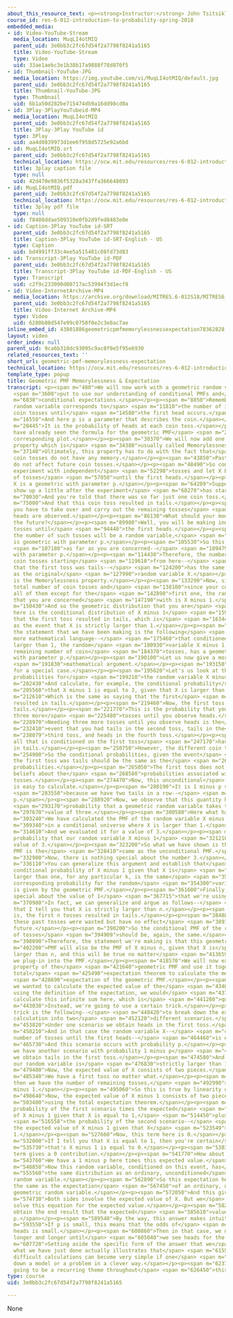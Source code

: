 ```yaml
---
about_this_resource_text: <p><strong>Instructor:</strong> John Tsitsiklis</p>
course_id: res-6-012-introduction-to-probability-spring-2018
embedded_media:
- id: Video-YouTube-Stream
  media_location: MuqLI4otMIQ
  parent_uid: 3e0bb3c2fc67d54f2a7798f8241a5165
  title: Video-YouTube-Stream
  type: Video
  uid: 33ae1aebc3e1b38b17a9888f78d870f5
- id: Thumbnail-YouTube-JPG
  media_location: https://img.youtube.com/vi/MuqLI4otMIQ/default.jpg
  parent_uid: 3e0bb3c2fc67d54f2a7798f8241a5165
  title: Thumbnail-YouTube-JPG
  type: Thumbnail
  uid: 6b1a50d282be715474db9a16dd98cd0a
- id: 3Play-3PlayYouTubeid-MP4
  media_location: MuqLI4otMIQ
  parent_uid: 3e0bb3c2fc67d54f2a7798f8241a5165
  title: 3Play-3Play YouTube id
  type: 3Play
  uid: aa4d8039973d1ee6f958d5725e92a6bd
- id: MuqLI4otMIQ.srt
  parent_uid: 3e0bb3c2fc67d54f2a7798f8241a5165
  technical_location: https://ocw.mit.edu/resources/res-6-012-introduction-to-probability-spring-2018/part-i-the-fundamentals/geometric-pmf-memorylessness-expectation/MuqLI4otMIQ.srt
  title: 3play caption file
  type: null
  uid: 42d470e9836f5328a3437fa366648093
- id: MuqLI4otMIQ.pdf
  parent_uid: 3e0bb3c2fc67d54f2a7798f8241a5165
  technical_location: https://ocw.mit.edu/resources/res-6-012-introduction-to-probability-spring-2018/part-i-the-fundamentals/geometric-pmf-memorylessness-expectation/MuqLI4otMIQ.pdf
  title: 3play pdf file
  type: null
  uid: f8408ddae509310e0fb2d9fed8483e0e
- id: Caption-3Play YouTube id-SRT
  parent_uid: 3e0bb3c2fc67d54f2a7798f8241a5165
  title: Caption-3Play YouTube id-SRT-English - US
  type: Caption
  uid: bd4991ff33c4ee5a515401c08fd73d83
- id: Transcript-3Play YouTube id-PDF
  parent_uid: 3e0bb3c2fc67d54f2a7798f8241a5165
  title: Transcript-3Play YouTube id-PDF-English - US
  type: Transcript
  uid: c2f9c233090d00717ac53994f3d1ecf8
- id: Video-InternetArchive-MP4
  media_location: https://archive.org/download/MITRES.6-012S18/MITRES6_012S18_L06-06_300k.mp4
  parent_uid: 3e0bb3c2fc67d54f2a7798f8241a5165
  title: Video-Internet Archive-MP4
  type: Video
  uid: 6280b08d547e99c0750f0e2c3e0ac7ae
inline_embed_id: 43801886geometricpmfmemorylessnessexpectation78362828
layout: video
order_index: null
parent_uid: 9ca6b310dc93095c9ac0f0e5f95e6930
related_resources_text: ''
short_url: geometric-pmf-memorylessness-expectation
technical_location: https://ocw.mit.edu/resources/res-6-012-introduction-to-probability-spring-2018/part-i-the-fundamentals/geometric-pmf-memorylessness-expectation
template_type: popup
title: Geometric PMF Memorylessness & Expectation
transcript: <p><span m="480">We will now work with a geometric random variable and</span>
  <span m="3600">put to use our understanding of conditional PMFs and</span> <span
  m="6830">conditional expectations.</span></p><p><span m="8850">Remember that a geometric
  random variable corresponds to</span> <span m="11810">the number of independent
  coin tosses until</span> <span m="14580">the first head occurs.</span></p><p><span
  m="16550">And here p is a parameter that describes the coin.</span></p><p><span
  m="20445">It is the probability of heads at each coin toss.</span></p><p><span m="24600">We
  have already seen the formula for the geometric PMF</span> <span m="28430">and the
  corresponding plot.</span></p><p><span m="30370">We will now add one very important
  property which is</span> <span m="34380">usually called Memorylessness.</span></p><p><span
  m="37140">Ultimately, this property has to do with the fact that</span> <span m="40080">independent
  coin tosses do not have any memory.</span></p><p><span m="43850">Past coin tosses
  do not affect future coin tosses.</span></p><p><span m="48490">So consider a coin-tossing
  experiment with independent</span> <span m="52290">tosses and let X be the number
  of tosses</span> <span m="57050">until the first heads.</span></p><p><span m="60140">And
  X is a geometric with parameter p.</span></p><p><span m="64209">Suppose that you
  show up a little after the experiment</span> <span m="68270">has started.</span></p><p><span
  m="70030">And you're told that there was so far just one coin toss.</span></p><p><span
  m="75000">And that this coin toss resulted in tails.</span></p><p><span m="78460">Now
  you have to take over and carry out the remaining tosses</span> <span m="83940">until
  heads are observed.</span></p><p><span m="86130">What should your model be about
  the future?</span></p><p><span m="89980">Well, you will be making independent coin
  tosses until</span> <span m="94440">the first heads.</span></p><p><span m="96400">So
  the number of such tosses will be a random variable,</span> <span m="101560">which
  is geometric with parameter p.</span></p><p><span m="105530">So this duration--</span>
  <span m="107180">as far as you are concerned--</span> <span m="109479">is geometric
  with parameter p.</span></p><p><span m="114430">Therefore, the number of remaining
  coin tosses starting</span> <span m="119610">from here--</span> <span m="120920">given
  that the first toss was tails--</span> <span m="124200">has the same geometric distribution
  as the original</span> <span m="127990">random variable X.</span></p><p><span m="130370">This
  is the Memorylessness property.</span></p><p><span m="133290">Now, since X is the
  total number of coin tosses and</span> <span m="138100">since your coin tosses were
  all of them except for the</span> <span m="142890">first one, the random variable
  that you are concerned</span> <span m="147190">with is X minus 1.</span></p><p><span
  m="150430">And so the geometric distribution that you are</span> <span m="153030">seeing
  here is the conditional distribution of X minus 1</span> <span m="159180">given
  that the first toss resulted in tails, which is</span> <span m="163440">the same
  as the event that X is strictly larger than 1.</span></p><p><span m="169520">So
  the statement that we have been making is the following</span> <span m="173210">in
  more mathematical language--</span> <span m="175460">that conditioned on X being
  larger than 1, the random</span> <span m="180930">variable X minus 1, which is the
  remaining number of coin</span> <span m="184370">tosses, has a geometric distribution
  with parameter p.</span></p><p><span m="190100">Let us now give a more precise,</span>
  <span m="191830">mathematical argument.</span></p><p><span m="193150">But first,
  for a special case.</span></p><p><span m="195620">Let's us look at the conditional
  probabilities for</span> <span m="199210">the random variable X minus 1.</span></p><p><span
  m="202430">And calculate, for example, the conditional probability</span> <span
  m="205560">that X minus 1 is equal to 3, given that X is larger than 1.</span></p><p><span
  m="212610">Which is the same as saying that the first</span> <span m="214780">toss
  resulted in tails.</span></p><p><span m="219460">Now, the first toss resulted in
  tails.</span></p><p><span m="221770">This is the probability that you will need
  three more</span> <span m="225480">tosses until you observe heads.</span></p><p><span
  m="228970">Needing three more tosses until you observe heads is the</span> <span
  m="232410">event that you had tails in the second toss, tails in the</span> <span
  m="238079">third toss, and heads in the fourth toss.</span></p><p><span m="243660">And
  all that is conditioned on the first toss</span> <span m="247170">having resulted
  in tails.</span></p><p><span m="250750">However, the different coin tosses are independent.</span></p><p><span
  m="254900">So the conditional probabilities, given the event</span> <span m="258810">that
  the first toss was tails should be the same as the</span> <span m="262670">unconditional
  probabilities.</span></p><p><span m="265050">The first toss does not change our
  beliefs about the</span> <span m="268580">probabilities associated with the remaining
  tosses.</span></p><p><span m="274470">Now, this unconditional</span> <span m="276760">probability
  is easy to calculate.</span></p><p><span m="280190">It is 1 minus p squared--</span>
  <span m="283550">because we have two tails in a row--</span> <span m="285900">times
  p.</span></p><p><span m="288920">Now, we observe that this quantity here is the</span>
  <span m="293170">probability that a geometric random variable takes the</span> <span
  m="297670">value of three.</span></p><p><span m="300580">Here what have we calculated?</span></p><p><span
  m="303240">We have calculated the PMF of the random variable X minus 1</span> <span
  m="309340">in a conditional universe where X is larger than 1.</span></p><p><span
  m="314610">And we evaluated it for a value of 3.</span></p><p><span m="318510">The
  probability that our random variable X minus 1</span> <span m="321210">takes the
  value of 3.</span></p><p><span m="323200">So what we have shown is that this conditional
  PMF is the</span> <span m="328410">same as the unconditional PMF.</span></p><p><span
  m="332900">Now, there is nothing special about the number 3.</span></p><p><span
  m="336110">You can generalize this argument and establish that</span> <span m="340600">the
  conditional probability of X minus 1 given that X is</span> <span m="345900">strictly
  larger than one, for any particular k, is the same</span> <span m="351090">as the
  corresponding probability for the random</span> <span m="354300">variable X, which
  is given by the geometric PMF.</span></p><p><span m="361600">Finally, there is nothing
  special about the value of 1</span> <span m="367715">that we're using here.</span></p><p><span
  m="370980">In fact, we can generalize and argue as follows--</span> <span m="376500">suppose
  that I tell you that X is strictly larger than n.</span></p><p><span m="380410">That
  is, the first n tosses resulted in tails.</span></p><p><span m="384880">Once more,
  these past tosses were wasted but have no effect</span> <span m="389160">on the
  future.</span></p><p><span m="390200">So the conditional PMF of the remaining number
  of tosses</span> <span m="394909">should be, again, the same.</span></p><p><span
  m="398090">Therefore, the statement we're making is that this geometric</span> <span
  m="402200">PMF will also be the PMF of X minus n, given that X is</span> <span m="409330">strictly
  larger than n, and this will be true no matter</span> <span m="413659">what argument
  we plug-in into the PMF.</span></p><p><span m="418570">We will now exploit the Memorylessness
  property of the</span> <span m="421640">geometric PMF and use it together with the
  total</span> <span m="425490">expectation theorem to calculate the mean or</span>
  <span m="428690">expectation of the geometric PMF.</span></p><p><span m="431620">If
  we wanted to calculate the expected value of the</span> <span m="434050">geometric
  using the definition of the expectation, we would</span> <span m="437590">have to
  calculate this infinite sum here, which is</span> <span m="441280">quite difficult.</span></p><p><span
  m="443030">Instead, we're going to use a certain trick.</span></p><p><span m="446710">The
  trick is the following--</span> <span m="448420">to break down the expected value
  calculation into two</span> <span m="452120">different scenarios.</span></p><p><span
  m="453820">Under one scenario we obtain heads in the first toss.</span></p><p><span
  m="458210">And in that case the random variable X--</span> <span m="462430">the
  number of tosses until the first heads--</span> <span m="464460">is equal to 1.</span></p><p><span
  m="465730">And this scenario occurs with probability p.</span></p><p><span m="468480">And
  we have another scenario with probability 1 minus p</span> <span m="471470">where
  we obtain tails in the first toss.</span></p><p><span m="474580">And in that case,
  our random variable is</span> <span m="476830">strictly larger than 1.</span></p><p><span
  m="479400">Now, the expected value of X consists of two pieces.</span></p><p><span
  m="485340">We have a first toss no matter what.</span></p><p><span m="488930">And
  then we have the number of remaining tosses,</span> <span m="492990">which is X
  minus 1.</span></p><p><span m="495060">So this is true by linearity of expectations.</span></p><p><span
  m="498640">Now, the expected value of X minus 1 consists of two pieces</span> <span
  m="503480">using the total expectation theorem.</span></p><p><span m="505770">The
  probability of the first scenario times the expected</span> <span m="509300">value
  of X minus 1 given that X is equal to 1,</span> <span m="514450">plus 1 minus p--</span>
  <span m="516558">the probability of the second scenario--</span> <span m="518970">times
  the expected value of X minus 1 given that X</span> <span m="523549">is bigger than
  1.</span></p><p><span m="527660">Now, this term here is 0.</span></p><p><span m="531200">Why?</span></p><p><span
  m="532000">If I tell you that X is equal to 1, then you're certain</span> <span
  m="535730">that's X minus 1 is equal to 0.</span></p><p><span m="538350">So this
  term gives a 0 contribution.</span></p><p><span m="541770">How about the next term?</span></p><p><span
  m="543760">We have a 1 minus p here times this expected value.</span></p><p><span
  m="548850">Now this random variable, conditioned on this event, has</span> <span
  m="555560">the same distribution as an ordinary, unconditioned</span> <span m="560890">geometric
  random variable.</span></p><p><span m="562890">So this expectation here must be
  the same as the expectation</span> <span m="567450">of an ordinary, unconditioned,
  geometric random variable.</span></p><p><span m="572050">And this gives us an equality.</span></p><p><span
  m="574730">Both sides involve the expected value of X. But we</span> <span m="578900">can
  solve this equation for the expected value.</span></p><p><span m="582780">And we
  obtain the end result that the expected</span> <span m="585610">value is 1 over
  p.</span></p><p><span m="589540">By the way, this answer makes intuitive sense.</span></p><p><span
  m="593550">If p is small, this means that the odds of</span> <span m="598030">seeing
  heads is small.</span></p><p><span m="600860">Then in that case, we need to wait
  longer and longer until</span> <span m="605040">we see heads for the first time.</span></p><p><span
  m="607720">Setting aside the specific form of the answer that we</span> <span m="610740">found,
  what we have just done actually illustrates that</span> <span m="615510">fairly
  difficult calculations can become very simple if one</span> <span m="619950">breaks
  down a model or a problem in a clever way.</span></p><p><span m="623740">This is
  going to be a recurring theme throughout</span> <span m="626450">this class.</span></p><p>&nbsp;</p>
type: course
uid: 3e0bb3c2fc67d54f2a7798f8241a5165

---
```

None